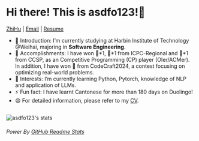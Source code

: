 # Hi there! This is asdfo123!👋

<p align="left" width="200">
   <p align="left"> <a href="https://www.zhihu.com/people/asdfo">ZhiHu</a> | <a href="mailto:leeasdfo123@gmail.com">Email</a> | <a href="https://github.com/asdfo123/asdfo123/blob/main/CV_Xinye_Li.pdf">Resume</a> </p>
</p>

- 🔭 Introduction: I’m currently studying at Harbin Institute of Technology @Weihai, majoring in **Software Engineering**.
- 🏅 Accomplishments: I have won 🥈\*1, 🥉\*1 from ICPC-Regional and 🥉\*1 from CCSP, as an Competitive Programming (CP) player (OIer/ACMer). In addition, I have won 🥈 from CodeCraft2024, a contest focusing on optimizing real-world problems.
- 🌱 Interests: I’m currently learning Python, Pytorch, knowledge of NLP and application of LLMs.
- ⚡ Fun fact: I have learnt Cantonese for more than 180 days on Duolingo!
- 😄 For detailed information, please refer to my <a href="https://github.com/asdfo123/asdfo123/blob/main/CV_Xinye_Li.pdf">CV</a>. </p>  

##
![asdfo123's  stats](https://github-readme-stats.vercel.app/api?username=asdfo123&show_icons=true&count_private=true)

###### Power By [GitHub Readme Stats](https://github.com/anuraghazra/github-readme-stats)
<!--
**asdfo123/asdfo123** is a ✨ _special_ ✨ repository because its `README.md` (this file) appears on your GitHub profile.

Here are some ideas to get you started:

- 🔭 I’m currently working on ...
- 🌱 I’m currently learning ...
- 👯 I’m looking to collaborate on ...
- 🤔 I’m looking for help with ...
- 💬 Ask me about ...
- 📫 How to reach me: ...
- 😄 Pronouns: ...
- ⚡ Fun fact: ...
-->
